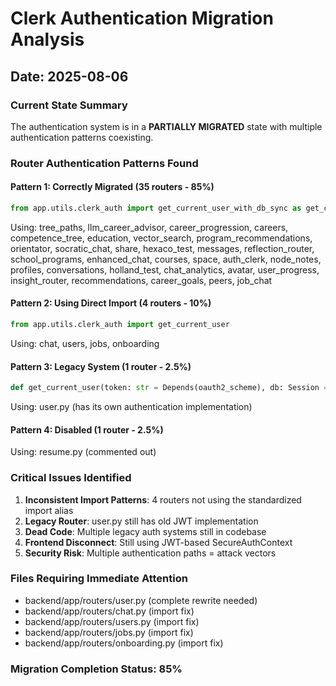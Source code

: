 # Clerk Authentication Migration Analysis
## Date: 2025-08-06

### Current State Summary
The authentication system is in a **PARTIALLY MIGRATED** state with multiple authentication patterns coexisting.

### Router Authentication Patterns Found

#### Pattern 1: Correctly Migrated (35 routers - 85%)
```python
from app.utils.clerk_auth import get_current_user_with_db_sync as get_current_user
```
Using: tree_paths, llm_career_advisor, career_progression, careers, competence_tree, education, vector_search, program_recommendations, orientator, socratic_chat, share, hexaco_test, messages, reflection_router, school_programs, enhanced_chat, courses, space, auth_clerk, node_notes, profiles, conversations, holland_test, chat_analytics, avatar, user_progress, insight_router, recommendations, career_goals, peers, job_chat

#### Pattern 2: Using Direct Import (4 routers - 10%)
```python
from app.utils.clerk_auth import get_current_user
```
Using: chat, users, jobs, onboarding

#### Pattern 3: Legacy System (1 router - 2.5%)
```python
def get_current_user(token: str = Depends(oauth2_scheme), db: Session = Depends(get_db)):
```
Using: user.py (has its own authentication implementation)

#### Pattern 4: Disabled (1 router - 2.5%)
Using: resume.py (commented out)

### Critical Issues Identified

1. **Inconsistent Import Patterns**: 4 routers not using the standardized import alias
2. **Legacy Router**: user.py still has old JWT implementation
3. **Dead Code**: Multiple legacy auth systems still in codebase
4. **Frontend Disconnect**: Still using JWT-based SecureAuthContext
5. **Security Risk**: Multiple authentication paths = attack vectors

### Files Requiring Immediate Attention
- backend/app/routers/user.py (complete rewrite needed)
- backend/app/routers/chat.py (import fix)
- backend/app/routers/users.py (import fix)
- backend/app/routers/jobs.py (import fix)
- backend/app/routers/onboarding.py (import fix)

### Migration Completion Status: 85%